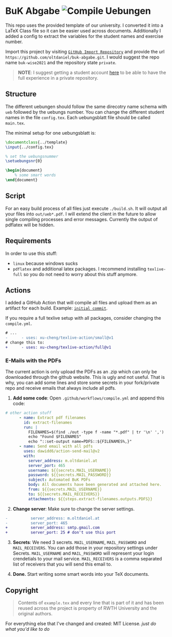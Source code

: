 # BuK Abgabe ![Compile Uebungen](https://github.com/oltdaniel/buk-abgabe/workflows/Compile%20Uebungen/badge.svg)

This repo uses the provided template of our university. I converted it into a
LaTeX Class file so it can be easier used across documents. Additionally I
added a config to extract the variables for the student names and exercise
number.

Import this project by visiting [`GitHub Import Repository`](https://github.com/new/import)
and provide the url `https://github.com/oltdaniel/buk-abgabe.git`. I would suggest
the repo name `buk-wise2021` and the repository state `private`.

> **NOTE**: I suggest getting a student account [here](https://education.github.com/pack) to
be able to have the full experience in a private repository.

## Structure

The different uebungen should follow the same direcotry name schema with `ueb`
followed by the uebungs number. You can change the different student names in
the file `config.tex`. Each uebungsblatt file should be called `main.tex`.

The minimal setup for one uebungsblatt is:

```latex
\documentclass{../template}
\input{../config.tex}

% set the uebungsnummer
\setuebungsnr{0}

\begin{document}
    % some smart words
\end{document}
```

## Script

For an easy build process of all files just execute `./build.sh`. It will output
all your files into `out/ueb*.pdf`. I will extend the client in the future to allow
single compiling processes and error messages. Currently the output of pdflatex will
be hidden.

## Requirements

In order to use this stuff:
- `linux` because windows sucks
- `pdflatex` and additional latex packages. I recommend installing `texlive-full` so you do not need to worry about this stuff anymore.

## Actions

I added a GitHub Action that will compile all files and upload them as an artifact
for each build. Example: [`initial commit`](https://github.com/oltdaniel/buk-abgabe/actions/runs/340581520).

If you require a full texlive setup with all packages, consider changing the `compile.yml`.

```diff
# ...
-      - uses: xu-cheng/texlive-action/small@v1
# change this to:
+      - uses: xu-cheng/texlive-action/full@v1
```

### E-Mails with the PDFs

The current action is only upload the PDFs as an .zip which can only be downloaded through
the github website. This is ugly and not useful. That is why, you can add some lines and
store some secrets in your fork/private repo and receive emails that always include all pdfs.

1. **Add some code**: Open `.github/workflows/compile.yml` and append this code:
```yaml
# other action stuff
      - name: Extract pdf filenames
        id: extract-filenames
        run: |
          FILENAMES=$(find ./out -type f -name "*.pdf" | tr '\n' ',')
          echo "Found $FILENAMES"
          echo "::set-output name=PDFS::${FILENAMES%,}"
      - name: Send email with all pdfs
        uses: dawidd6/action-send-mail@v2
        with:
          server_address: m.oltdaniel.at
          server_port: 465
          username: ${{secrets.MAIL_USERNAME}}
          password: ${{secrets.MAIL_PASSWORD}}
          subject: Automated BuK PDFs
          body: All documents have been generated and attached here.
          from: ${{secrets.MAIL_USERNAME}}
          to: ${{secrets.MAIL_RECEIVERS}}
          attachments: ${{steps.extract-filenames.outputs.PDFS}}
```

2. **Change server**: Make sure to change the server settings.
```diff
-          server_address: m.oltdaniel.at
-          server_port: 465
+          server_address: smtp.gmail.com
+          server_port: 25 # don't use this port
```

3. **Secrets**: We need 3 secrets. `MAIL_USERNAME`, `MAIL_PASSWORD` and `MAIL_RECEIVERS`.
  You can add those in your repository settings under Secrets. `MAIL_USERNAME` and `MAIL_PASSWORD`
  will represent your login crendetials to your mail service. `MAIL_RECEIVERS` is a comma separated
  list of receivers that you will send this email to.

4. **Done.** Start writing some smart words into your TeX documents.

## Copyright

> Contents of `example.tex` and every line that is part of it and has been reused
across the project is property of RWTH University and the original authors.

For everything else that I've changed and created: MIT License.
_just do what you'd like to do_